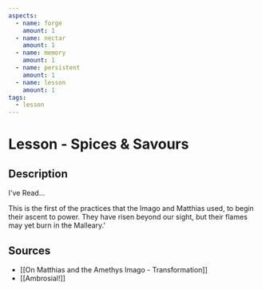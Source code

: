 ```yaml
---
aspects: 
  - name: forge
    amount: 1
  - name: nectar
    amount: 1
  - name: memory
    amount: 1
  - name: persistent
    amount: 1
  - name: lesson
    amount: 1
tags:
  - lesson
---
```


# Lesson - Spices & Savours

## Description
I've Read...

This is the first of the practices that the Imago and Matthias used, to begin their ascent to power. They have risen beyond our sight, but their flames may yet burn in the Malleary.'
## Sources
- [[On Matthias and the Amethys Imago - Transformation]]
- [[Ambrosial!]]